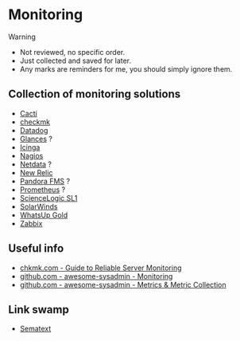 # Monitoring

> [!warning] 
> - Not reviewed, no specific order.
> - Just collected and saved for later.
> - Any marks are reminders for me, you should simply ignore them.

## Collection of monitoring solutions

- [Cacti](https://www.cacti.net)
- [checkmk](https://checkmk.com)
- [Datadog](https://www.datadoghq.com)
- [Glances](https://github.com/nicolargo/glances) ?
- [Icinga](https://icinga.com/)
- [Nagios](https://www.nagios.org)
- [Netdata](https://www.netdata.cloud) ?
- [New Relic](https://newrelic.com)
- [Pandora FMS](https://pandorafms.com) ?
- [Prometheus](https://prometheus.io) ?
- [ScienceLogic SL1](https://sciencelogic.com)
- [SolarWinds](https://www.solarwinds.com)
- [WhatsUp Gold](https://www.whatsupgold.com)
- [Zabbix](https://www.zabbix.com)

## Useful info
- [chkmk.com - Guide to Reliable Server Monitoring](https://checkmk.com/de/guides/server-monitoring)
- [github.com - awesome-sysadmin - Monitoring](https://github.com/awesome-foss/awesome-sysadmin#monitoring)
- [github.com - awesome-sysadmin - Metrics & Metric Collection](https://github.com/awesome-foss/awesome-sysadmin#metrics--metric-collection)

## Link swamp
- [Sematext](https://sematext.com)
